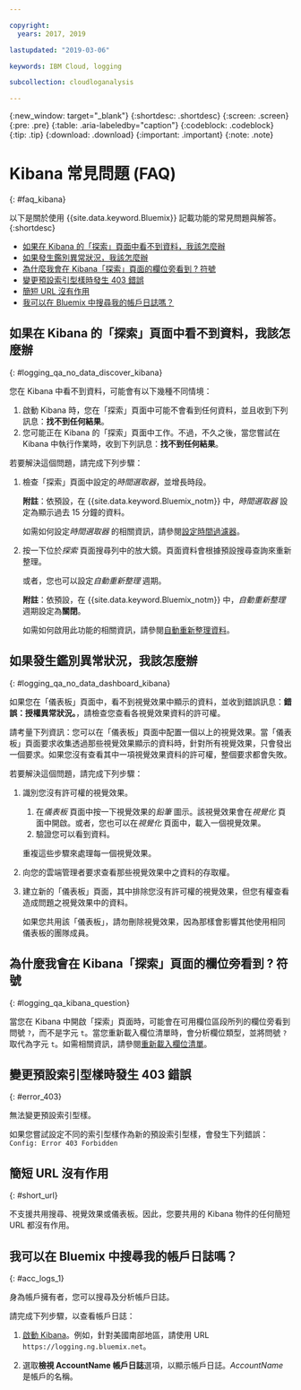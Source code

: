 ```yaml
---

copyright:
  years: 2017, 2019

lastupdated: "2019-03-06"

keywords: IBM Cloud, logging

subcollection: cloudloganalysis

---
```


{:new_window: target="_blank"}
{:shortdesc: .shortdesc}
{:screen: .screen}
{:pre: .pre}
{:table: .aria-labeledby="caption"}
{:codeblock: .codeblock}
{:tip: .tip}
{:download: .download}
{:important: .important}
{:note: .note}


# Kibana 常見問題 (FAQ)
{: #faq_kibana}

以下是關於使用 {{site.data.keyword.Bluemix}} 記載功能的常見問題與解答。
{:shortdesc}

* [如果在 Kibana 的「探索」頁面中看不到資料，我該怎麼辦](/docs/services/CloudLogAnalysis/qa/faq_kibana.html#logging_qa_no_data_discover_kibana)
* [如果發生鑑別異常狀況，我該怎麼辦](/docs/services/CloudLogAnalysis/qa/faq_kibana.html#logging_qa_no_data_dashboard_kibana)
* [為什麼我會在 Kibana「探索」頁面的欄位旁看到 ? 符號](/docs/services/CloudLogAnalysis/qa/faq_kibana.html#logging_qa_kibana_question)
* [變更預設索引型樣時發生 403 錯誤](/docs/services/CloudLogAnalysis/qa/faq_kibana.html#error_403)
* [簡短 URL 沒有作用](/docs/services/CloudLogAnalysis/qa/faq_kibana.html#short_url)
* [我可以在 Bluemix 中搜尋我的帳戶日誌嗎？](/docs/services/CloudLogAnalysis/qa/faq_kibana.html#acc_logs_1)


## 如果在 Kibana 的「探索」頁面中看不到資料，我該怎麼辦
{: #logging_qa_no_data_discover_kibana}

您在 Kibana 中看不到資料，可能會有以下幾種不同情境：

1. 啟動 Kibana 時，您在「探索」頁面中可能不會看到任何資料，並且收到下列訊息：**找不到任何結果**。 
2. 您可能正在 Kibana 的「探索」頁面中工作。不過，不久之後，當您嘗試在 Kibana 中執行作業時，收到下列訊息：**找不到任何結果**。

若要解決這個問題，請完成下列步驟：

1. 檢查「探索」頁面中設定的*時間選取器*，並增長時段。 

    **附註**：依預設，在 {{site.data.keyword.Bluemix_notm}} 中，*時間選取器* 設定為顯示過去 15 分鐘的資料。

    如需如何設定*時間選取器* 的相關資訊，請參閱[設定時間過濾器](/docs/services/CloudLogAnalysis/kibana/filter_logs.html#set_time_filter1)。
       
2. 按一下位於*探索* 頁面搜尋列中的放大鏡。頁面資料會根據預設搜尋查詢來重新整理。

    或者，您也可以設定*自動重新整理* 週期。

    **附註**：依預設，在 {{site.data.keyword.Bluemix_notm}} 中，*自動重新整理* 週期設定為**關閉**。
    
    如需如何啟用此功能的相關資訊，請參閱[自動重新整理資料](/docs/services/CloudLogAnalysis/kibana/analize_logs_interactively.html#discover_view_refresh_interval)。



## 如果發生鑑別異常狀況，我該怎麼辦
{: #logging_qa_no_data_dashboard_kibana}

如果您在「儀表板」頁面中，看不到視覺效果中顯示的資料，並收到錯誤訊息：**錯誤：授權異常狀況。**，請檢查您查看各視覺效果資料的許可權。

請考量下列資訊：您可以在「儀表板」頁面中配置一個以上的視覺效果。當「儀表板」頁面要求收集透過那些視覺效果顯示的資料時，針對所有視覺效果，只會發出一個要求。如果您沒有查看其中一項視覺效果資料的許可權，整個要求都會失敗。

若要解決這個問題，請完成下列步驟：

1. 識別您沒有許可權的視覺效果。

    1. 在*儀表板* 頁面中按一下視覺效果的*鉛筆* 圖示。該視覺效果會在*視覺化* 頁面中開啟。或者，您也可以在*視覺化* 頁面中，載入一個視覺效果。 
    2. 驗證您可以看到資料。
    
    重複這些步驟來處理每一個視覺效果。

2. 向您的雲端管理者要求查看那些視覺效果中之資料的存取權。

3. 建立新的「儀表板」頁面，其中排除您沒有許可權的視覺效果，但您有權查看造成問題之視覺效果中的資料。 

    如果您共用該「儀表板」，請勿刪除視覺效果，因為那樣會影響其他使用相同儀表板的團隊成員。



## 為什麼我會在 Kibana「探索」頁面的欄位旁看到 ? 符號
{: #logging_qa_kibana_question}

當您在 Kibana 中開啟「探索」頁面時，可能會在可用欄位區段所列的欄位旁看到問號 `?`，而不是字元 `t`。當您重新載入欄位清單時，會分析欄位類型，並將問號 `?` 取代為字元 `t`。如需相關資訊，請參閱[重新載入欄位清單](/docs/services/CloudLogAnalysis/kibana/analize_logs_interactively.html#discover_view_reload_fields)。


## 變更預設索引型樣時發生 403 錯誤
{: #error_403}

無法變更預設索引型樣。 

如果您嘗試設定不同的索引型樣作為新的預設索引型樣，會發生下列錯誤：`Config: Error 403 Forbidden`

## 簡短 URL 沒有作用
{: #short_url}

不支援共用搜尋、視覺效果或儀表板。因此，您要共用的 Kibana 物件的任何簡短 URL 都沒有作用。 

## 我可以在 Bluemix 中搜尋我的帳戶日誌嗎？
{: #acc_logs_1}

身為帳戶擁有者，您可以搜尋及分析帳戶日誌。

請完成下列步驟，以查看帳戶日誌：

1. [啟動 Kibana](/docs/services/CloudLogAnalysis/kibana/launch.html#launch_Kibana_from_browser)。例如，針對美國南部地區，請使用 URL `https://logging.ng.bluemix.net`。

2. 選取**檢視 AccountName 帳戶日誌**選項，以顯示帳戶日誌。*AccountName* 是帳戶的名稱。

